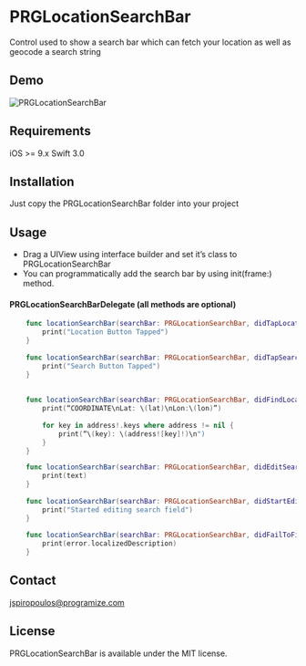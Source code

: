 PRGLocationSearchBar
=========

Control used to show a search bar which can fetch your location as well as geocode a search string
## Demo
![PRGLocationSearchBar](https://github.com/ispiropoulos/PRGLocationSearchBar/blob/master/Demo.gif?raw=true)

## Requirements
iOS >= 9.x
Swift 3.0

## Installation
Just copy the PRGLocationSearchBar folder into your project
    
## Usage
- Drag a UIView using interface builder and set it’s class to PRGLocationSearchBar
- You can programmatically add the search bar by using init(frame:) method.

#### PRGLocationSearchBarDelegate (all methods are optional)
```swift
	func locationSearchBar(searchBar: PRGLocationSearchBar, didTapLocationButton: UIButton) {
        print("Location Button Tapped")
    }
    
    func locationSearchBar(searchBar: PRGLocationSearchBar, didTapSearchButton: UIButton, withSearchString searchString: String) {
        print("Search Button Tapped")
    }
    
   
    func locationSearchBar(searchBar: PRGLocationSearchBar, didFindLocationWith lat: Double, lon: Double, address: Dictionary<AnyHashable, Any>?) {
        print(“COORDINATE\nLat: \(lat)\nLon:\(lon)”)
       
        for key in address!.keys where address != nil {
            print(“\(key): \(address![key]!)\n")
        }
    }

    func locationSearchBar(searchBar: PRGLocationSearchBar, didEditSearchTextWith text: String) {
        print(text)
    }
    
    func locationSearchBar(searchBar: PRGLocationSearchBar, didStartEditingTextField textField: UITextField) {
        print("Started editing search field")
    }
    
    func locationSearchBar(searchBar: PRGLocationSearchBar, didFailToFindLocationWith error: Error) {
        print(error.localizedDescription)
    }
```
Contact
-------
jspiropoulos@programize.com

License
------------
PRGLocationSearchBar is available under the MIT license.

